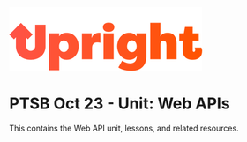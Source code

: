 ![alt text](./images/upright-logo.png)

# PTSB Oct 23 -  Unit: Web APIs

This contains the Web API unit, lessons, and related resources.
